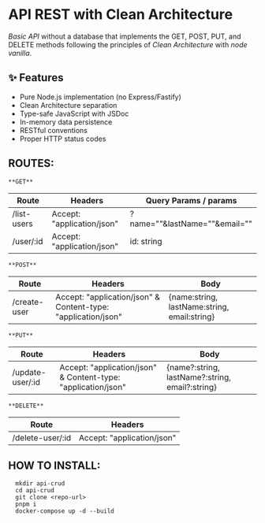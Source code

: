 # API REST with Clean Architecture

_Basic API_ without a database that implements the GET, POST, PUT, and DELETE methods following the principles of _Clean Architecture_ with _node vanilla_.

## ✨ Features

- Pure Node.js implementation (no Express/Fastify)
- Clean Architecture separation
- Type-safe JavaScript with JSDoc
- In-memory data persistence
- RESTful conventions
- Proper HTTP status codes

## ROUTES:

    **GET**

| Route       | Headers                    | Query Params / params         |
| ----------- | -------------------------- | ----------------------------- |
| /list-users | Accept: "application/json" | ?name=""&lastName=""&email="" |
| /user/:id   | Accept: "application/json" | id: string                    |

    **POST**

| Route        | Headers                                                       | Body                                         |
| ------------ | ------------------------------------------------------------- | -------------------------------------------- |
| /create-user | Accept: "application/json" & Content-type: "application/json" | {name:string, lastName:string, email:string} |

    **PUT**

| Route            | Headers                                                       | Body                                            |
| ---------------- | ------------------------------------------------------------- | ----------------------------------------------- |
| /update-user/:id | Accept: "application/json" & Content-type: "application/json" | {name?:string, lastName?:string, email?:string} |

    **DELETE**

| Route            | Headers                    |
| ---------------- | -------------------------- |
| /delete-user/:id | Accept: "application/json" |

## HOW TO INSTALL:

````
  mkdir api-crud
  cd api-crud
  git clone <repo-url>
  pnpm i
  docker-compose up -d --build
